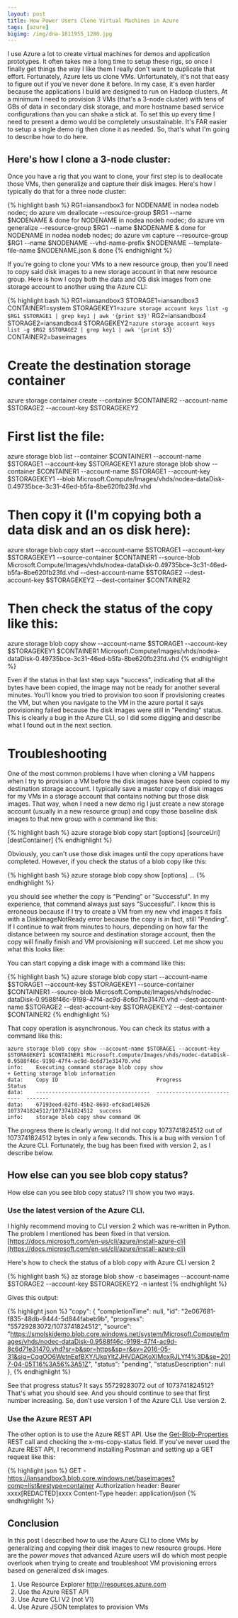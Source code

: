 ```yaml
---
layout: post
title: How Power Users Clone Virtual Machines in Azure
tags: [azure]
bigimg: /img/dna-1811955_1280.jpg
---
```


I use Azure a lot to create virtual machines for demos and application prototypes. It often takes me a long time to setup these rigs, so once I finally get things the way I like them I really don't want to duplicate that effort. Fortunately, Azure lets us clone VMs. Unfortunately, it's not that easy to figure out if you've never done it before. In my case, it's even harder because the applications I build are designed to run on Hadoop clusters. At a minimum I need to provision 3 VMs (that's a 3-node cluster) with tens of GBs of data in secondary disk storage, and more hostname based service configurations than you can shake a stick at. To set this up every time I need to present a demo would be completely unsustainable. It's FAR easier to setup a single demo rig then clone it as needed. So, that's what I'm going to describe how to do here. 

## Here's how I clone a 3-node cluster:

Once you have a rig that you want to clone, your first step is to deallocate those VMs, then generalize and capture their disk images. Here's how I typically do that for a three node cluster:

{% highlight bash %}
RG1=iansandbox3
for NODENAME in nodea nodeb nodec; do azure vm deallocate --resource-group $RG1 --name $NODENAME & done
for NODENAME in nodea nodeb nodec; do azure vm generalize --resource-group $RG1 --name $NODENAME & done
for NODENAME in nodea nodeb nodec; do azure vm capture --resource-group $RG1 --name $NODENAME --vhd-name-prefix $NODENAME --template-file-name $NODENAME.json & done
{% endhighlight %}

If you're going to clone your VMs to a new resource group, then you'll need to copy said disk images to a new storage account in that new resource group. Here is how I copy both the data and OS disk images from one storage account to another using the Azure CLI:

{% highlight bash %}
RG1=iansandbox3
STORAGE1=iansandbox3
CONTAINER1=system
STORAGEKEY1=`azure storage account keys list -g $RG1 $STORAGE1 | grep key1 | awk '{print $3}'`
RG2=iansandbox4
STORAGE2=iansandbox4
STORAGEKEY2=`azure storage account keys list -g $RG2 $STORAGE2 | grep key1 | awk '{print $3}'`
CONTAINER2=baseimages

# Create the destination storage container
azure storage container create --container $CONTAINER2 --account-name $STORAGE2 --account-key $STORAGEKEY2

# First list the file:
azure storage blob list --container $CONTAINER1 --account-name $STORAGE1 --account-key $STORAGEKEY1
azure storage blob show --container $CONTAINER1 --account-name $STORAGE1 --account-key $STORAGEKEY1 --blob Microsoft.Compute/Images/vhds/nodea-dataDisk-0.49735bce-3c31-46ed-b5fa-8be620fb23fd.vhd
    
# Then copy it (I'm copying both a data disk and an os disk here):
azure storage blob copy start --account-name $STORAGE1 --account-key $STORAGEKEY1 --source-container $CONTAINER1 --source-blob Microsoft.Compute/Images/vhds/nodea-dataDisk-0.49735bce-3c31-46ed-b5fa-8be620fb23fd.vhd --dest-account-name $STORAGE2 --dest-account-key $STORAGEKEY2 --dest-container $CONTAINER2

# Then check the status of the copy like this:
azure storage blob copy show --account-name $STORAGE1 --account-key $STORAGEKEY1 $CONTAINER1 Microsoft.Compute/Images/vhds/nodea-dataDisk-0.49735bce-3c31-46ed-b5fa-8be620fb23fd.vhd
{% endhighlight %}

Even if the status in that last step says "success", indicating that all the bytes have been copied, the image may not be ready for another several minutes. You'll know you tried to provision too soon if provisioning creates the VM, but when you navigate to the VM in the azure portal it says provisioning failed because the disk images were still in "Pending" status.  This is clearly a bug in the Azure CLI, so I did some digging and describe what I found out in the next section.

# Troubleshooting

One of the most common problems I have when cloning a VM happens when I try to provision a VM before the disk images have been copied to my destination storage account.  I typically save a master copy of disk images for my VMs in a storage account that contains nothing but those disk images. That way, when I need a new demo rig I just create a new storage account (usually in a new resource group) and copy those baseline disk images to that new group with a command like this:

{% highlight bash %}
azure storage blob copy start [options] [sourceUri] [destContainer]
{% endhighlight %}

Obviously, you can't use those disk images until the copy operations have completed. However, if you check the status of a blob copy like this:

{% highlight bash %}
azure storage blob copy show [options] ...
{% endhighlight %}

you should see whether the copy is "Pending" or "Successful". In my experience, that command always just says “Successful”. I know this is erroneous because if I try to create a VM from my new vhd images it fails with a DiskImageNotReady error because the copy is in fact, still "Pending".  If I continue to wait from minutes to hours, depending on how far the distance between my source and destination storage account, then the copy will finally finish and VM provisioning will succeed. Let me show you what this looks like:

You can start copying a disk image with a command like this:

{% highlight bash %}
azure storage blob copy start --account-name $STORAGE1 --account-key $STORAGEKEY1 --source-container $CONTAINER1 --source-blob Microsoft.Compute/Images/vhds/nodec-dataDisk-0.9588f46c-9198-47f4-ac9d-8c6d71e31470.vhd --dest-account-name $STORAGE2 --dest-account-key $STORAGEKEY2 --dest-container $CONTAINER2
{% endhighlight %}

That copy operation is asynchronous. You can check its status with a command like this:

    azure storage blob copy show --account-name $STORAGE1 --account-key $STORAGEKEY1 $CONTAINER1 Microsoft.Compute/Images/vhds/nodec-dataDisk-0.9588f46c-9198-47f4-ac9d-8c6d71e31470.vhd
    info:    Executing command storage blob copy show
    + Getting storage blob information
    data:    Copy ID                               Progress                     Status
    data:    ------------------------------------  ---------------------------  -------
    data:    67193eed-02fd-45b2-8693-efc8ad140526  1073741824512/1073741824512  success
    info:    storage blob copy show command OK

The progress there is clearly wrong. It did not copy 1073741824512 out of 1073741824512 bytes in only a few seconds. This is a bug with version 1 of the Azure CLI. Fortunately, the bug has been fixed with version 2, as I describe below.

## How else can you see blob copy status?

How else can you see blob copy status? I'll show you two ways.  

### Use the latest version of the Azure CLI.

I highly recommend moving to CLI version 2 which was re-written in Python. The problem I mentioned has been fixed in that version.
[https://docs.microsoft.com/en-us/cli/azure/install-azure-cli](https://docs.microsoft.com/en-us/cli/azure/install-azure-cli)

Here's how to check the status of a blob copy with Azure CLI version 2

{% highlight bash %}
az storage blob show -c baseimages --account-name $STORAGE2 --account-key $STORAGEKEY2 -n iantest
{% endhighlight %}

Gives this output:

{% highlight json %}
"copy": {
      "completionTime": null,
      "id": "2e067681-f835-48db-9444-5d844fabeb9b",
      "progress": "55729283072/1073741824512",
      "source": "https://smolskidemo.blob.core.windows.net/system/Microsoft.Compute/Images/vhds/nodec-dataDisk-0.9588f46c-9198-47f4-ac9d-8c6d71e31470.vhd?sr=b&spr=https&sp=r&sv=2016-05-31&sig=CqgOO6WetnEefBXY/UkqYltZJHVDAGKoXIMoxRJLYf4%3D&se=2017-04-05T16%3A56%3A51Z",
      "status": "pending",
      "statusDescription": null
    },
{% endhighlight %}

See that progress status?  It says 55729283072 out of 1073741824512?  That's what you should see. And you should continue to see that first number increasing.  So, don't use version 1 of the Azure CLI. Use version 2.

### Use the Azure REST API

The other option is to use the Azure REST API. Use the 
[Get-Blob-Properties](https://docs.microsoft.com/en-us/rest/api/storageservices/fileservices/Get-Blob-Properties) REST call and checking the x-ms-copy-status field.  If you've never used the Azure REST API, I recommend installing Postman and setting up a GET request like this:

{% highlight json %}
GET - https://iansandbox3.blob.core.windows.net/baseimages?comp=list&restype=container
Authorization header:
	Bearer xxxx[REDACTED]xxxx
Content-Type header:
	application/json
{% endhighlight %}


## Conclusion

In this post I described how to use the Azure CLI to clone VMs by generalizing and copying their disk images to new resource groups. Here are the *power moves* that advanced Azure users will do which most people overlook when trying to create and troubleshoot VM provisioning errors based on generalized disk images.

1. Use Resource Explorer http://resources.azure.com
2. Use the Azure REST API
3. Use Azure CLI V2 (not V1)
4. Use Azure JSON templates to provision VMs

